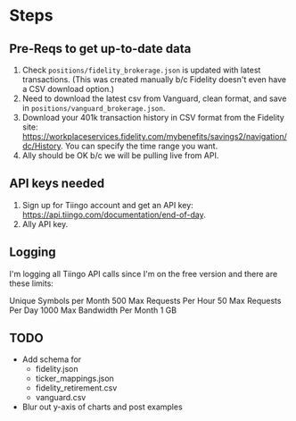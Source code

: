 # Steps

## Pre-Reqs to get up-to-date data
1. Check `positions/fidelity_brokerage.json` is updated with latest transactions. (This was created manually b/c Fidelity doesn't even have a CSV download option.)
2. Need to download the latest csv from Vanguard, clean format, and save in `positions/vanguard_brokerage.json`.
3. Download your 401k transaction history in CSV format from the Fidelity site: https://workplaceservices.fidelity.com/mybenefits/savings2/navigation/dc/History. You can specify the time range you want.
4. Ally should be OK b/c we will be pulling live from API. 

## API keys needed

1. Sign up for Tiingo account and get an API key: https://api.tiingo.com/documentation/end-of-day.
2. Ally API key.

## Logging 
I'm logging all Tiingo API calls since I'm on the free version and there are these limits:

Unique Symbols per Month 500
Max Requests Per Hour 50
Max Requests Per Day 1000
Max Bandwidth Per Month 1 GB

## TODO
* Add schema for
  * fidelity.json
  * ticker_mappings.json
  * fidelity_retirement.csv
  * vanguard.csv
* Blur out y-axis of charts and post examples
